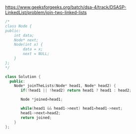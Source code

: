 https://www.geeksforgeeks.org/batch/dsa-4/track/DSASP-LinkedList/problem/join-two-linked-lists

```cpp
/*
class Node {
public:
    int data;
    Node* next;
    Node(int x) {
        data = x;
        next = NULL;
    }
};
*/

class Solution {
  public:
    Node* joinTheLists(Node* head1, Node* head2) {
       if(!head1 || !head2) return head1 ? head1 : head2;

       Node *joined=head1;

       while(head1 && head1->next) head1=head1->next;
       head1->next=head2;
       return joined;
    }
};
```

